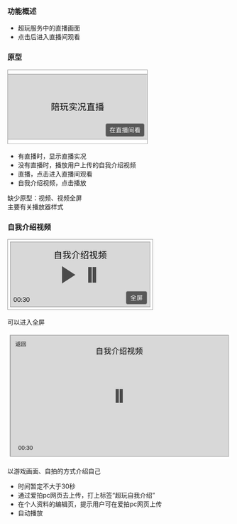 ### 功能概述
* 超玩服务中的直播画面
* 点击后进入直播间观看


### 原型
![](img/对象-直播实况.jpg)

* 有直播时，显示直播实况
* 没有直播时，播放用户上传的自我介绍视频
* 直播，点击进入直播间观看
* 自我介绍视频，点击播放

缺少原型：视频、视频全屏  
主要有关播放器样式

### 自我介绍视频
![](img/对象-自我介绍视频.jpg)

可以进入全屏

![](img/对象-自我介绍视频-全屏.jpg)

以游戏画面、自拍的方式介绍自己

* 时间暂定不大于30秒
* 通过爱拍pc网页去上传，打上标签“超玩自我介绍”
* 在个人资料的编辑页，提示用户可在爱拍pc网页上传
* 自动播放



